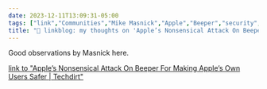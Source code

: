 ```yaml
---
date: 2023-12-11T13:09:31-05:00
tags: ["link","Communities","Mike Masnick","Apple","Beeper","security","platforms"]
title: "🔗 linkblog: my thoughts on 'Apple’s Nonsensical Attack On Beeper For Making Apple’s Own Users Safer | Techdirt'"
---
```

Good observations by Masnick here.

[link to "Apple’s Nonsensical Attack On Beeper For Making Apple’s Own Users Safer | Techdirt"](https://www.techdirt.com/2023/12/11/apples-nonsensical-attack-on-beeper-for-making-apples-own-users-safer/)